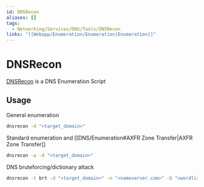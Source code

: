 ```yaml
---
id: DNSRecon
aliases: []
tags:
  - Networking/Services/DNS/Tools/DNSRecon
links: "[[Webapp/Enumeration/Enumeration|Enumeration]]"
---
```


# DNSRecon

[DNSRecon](https://github.com/darkoperator/dnsrecon)
is a DNS Enumeration Script

## Usage

General enumeration

```sh
dnsrecon -d "<target_domain>"
```

Standard enumeration and
[[DNS/Enumeration#AXFR Zone Transfer|AXFR Zone Transfer]]

```sh
dnsrecon -a -d "<target_domain>"
```

DNS bruteforcing/dictionary attack

```sh
dnsrecon -t brt -d "<target_domain>" -n "<nameserver.com>" -D "<wordlist.txt>"
```
